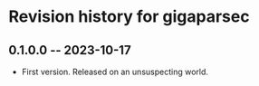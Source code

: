 # Revision history for gigaparsec

## 0.1.0.0 -- 2023-10-17

* First version. Released on an unsuspecting world.
